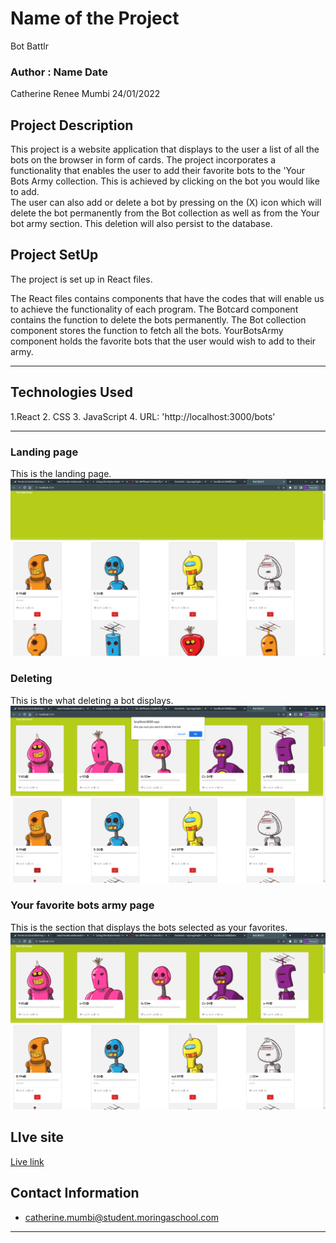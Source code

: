 # Name of the Project
Bot Battlr
### Author : Name Date
Catherine Renee Mumbi 24/01/2022
## Project Description
This project is a website application that displays to the user a list of all the bots on the browser in form of cards.
The project incorporates a functionality that enables the user to add their favorite bots to the 'Your Bots Army collection.
This is achieved by clicking on the bot you would like to add.  
The user can also add or delete a bot by pressing on the (X) icon which will delete the bot permanently from the Bot collection as well as from the Your bot army section. This deletion will also persist to the database.

## Project SetUp 
 The project is set up in React files.

 The React files contains components that have the codes that will enable us to achieve the functionality of each program. 
 The Botcard component contains the function to delete the bots permanently.
 The Bot collection component stores the  function to fetch all the bots.
 YourBotsArmy component holds the favorite bots that the user would wish to add to their army.

******

## Technologies Used
1.React
2. CSS
3. JavaScript
4. URL: 'http://localhost:3000/bots'
*****

### Landing page 
This is the landing page.
![Landing page](./Images/Landingpage.png)
### Deleting 
This is the what deleting a bot displays.
![Deletion page](./Images/Delete.png)
### Your favorite bots army page
This is the section that displays the bots selected as your favorites.
![Search page](./Images/Yourbotsarmy.png)

## LIve site
[Live link](https://mybotbattlr.vercel.app/)

## Contact Information
* catherine.mumbi@student.moringaschool.com
*****